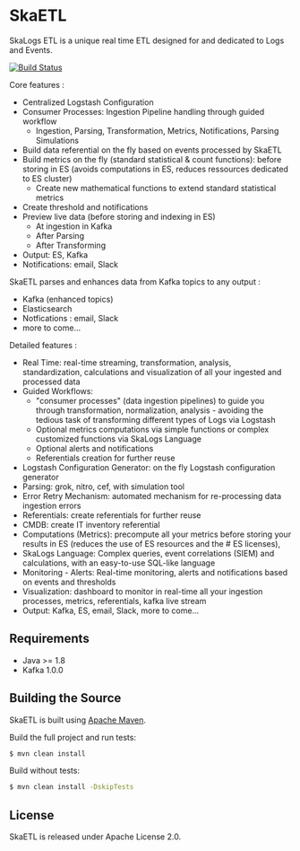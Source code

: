 # SkaETL

SkaLogs ETL is a unique real time ETL designed for and dedicated to Logs and Events.
 
[![Build Status](https://travis-ci.com/skalogs/SkaETL.svg?branch=master)](https://travis-ci.com/skalogs/SkaETL)

Core features :

 * Centralized Logstash Configuration
 * Consumer Processes: Ingestion Pipeline handling through guided workflow
   * Ingestion, Parsing, Transformation, Metrics, Notifications, Parsing Simulations
 * Build data referential on the fly based on events processed by SkaETL
 * Build metrics on the fly (standard statistical & count functions): before storing in ES (avoids computations in ES, reduces ressources dedicated to ES cluster)
   * Create new mathematical functions to extend standard statistical metrics
 * Create threshold and notifications
 * Preview live data (before storing and indexing in ES)
   * At ingestion in Kafka
   * After Parsing
   * After Transforming
 * Output: ES, Kafka
 * Notifications: email, Slack
 
 SkaETL parses and enhances data from Kafka topics to any output :
 
 * Kafka (enhanced topics)
 * Elasticsearch
 * Notfications : email, Slack
 * more to come...

Detailed features :

 * Real Time: real-time streaming, transformation, analysis, standardization, calculations and visualization of all your        ingested and processed data
 * Guided Workflows:
   * "consumer processes" (data ingestion pipelines) to guide you through transformation, normalization, analysis - avoiding      the tedious task of transforming different types of Logs via Logstash
   * Optional metrics computations via simple functions or complex customized functions via SkaLogs Language
   * Optional alerts and notifications
   * Referentials creation for further reuse
 * Logstash Configuration Generator:  on the fly Logstash configuration generator
 * Parsing: grok, nitro, cef, with simulation tool
 * Error Retry Mechanism: automated mechanism for re-processing data ingestion errors
 * Referentials: create referentials for further reuse
 * CMDB: create IT inventory referential
 * Computations (Metrics): precompute all your metrics before storing your results in ES (reduces the use of ES resources and    the # ES licenses),
 * SkaLogs Language: Complex queries, event correlations (SIEM) and calculations, with an easy-to-use SQL-like language
 * Monitoring - Alerts: Real-time monitoring, alerts and notifications based on events and thresholds
 * Visualization: dashboard to monitor in real-time all your ingestion processes, metrics, referentials, kafka live stream
 * Output: Kafka, ES, email, Slack, more to come...

## Requirements

* Java >= 1.8 
* Kafka 1.0.0


## Building the Source

SkaETL is built using [Apache Maven](http://maven.apache.org/).

Build the full project and run tests: 
```sh
$ mvn clean install
```

Build without tests: 
```sh
$ mvn clean install -DskipTests
```

## License

SkaETL is released under Apache License 2.0.
